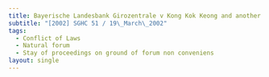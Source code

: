 ```yaml
---
title: Bayerische Landesbank Girozentrale v Kong Kok Keong and another action
subtitle: "[2002] SGHC 51 / 19\_March\_2002"
tags:
  - Conflict of Laws
  - Natural forum
  - Stay of proceedings on ground of forum non conveniens
layout: single
---
```


